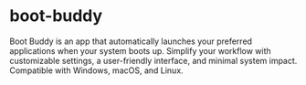# boot-buddy
Boot Buddy is an app that automatically launches your preferred applications when your system boots up. Simplify your workflow with customizable settings, a user-friendly interface, and minimal system impact. Compatible with Windows, macOS, and Linux.
